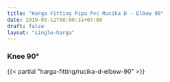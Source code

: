 ```yaml
---
title: "Harga Fitting Pipa Pvc Rucika D - Elbow 90"
date: 2019-05-12T08:00:31+07:00
draft: false
layout: "single-harga"
---
```


### Knee 90&deg;

{{< partial "harga-fitting/rucika-d-elbow-90" >}}
